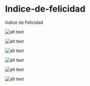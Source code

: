 ﻿# Indice-de-felicidad

Indice de Felicidad

![alt text](https://github.com/jhonn123123/data-science-indice_felicidad-/blob/master/img/img1.png?raw=true)

![alt text](https://github.com/jhonn123123/data-science-indice_felicidad-/blob/master/img/img2.png?raw=true)

![alt text](https://github.com/jhonn123123/data-science-indice_felicidad-/blob/master/img/img3.png?raw=true)

![alt text](https://github.com/jhonn123123/data-science-indice_felicidad-/blob/master/img/img4.png?raw=true)

![alt text](https://github.com/jhonn123123/data-science-indice_felicidad-/blob/master/img/img5.png?raw=true)

![alt text](https://github.com/jhonn123123/data-science-indice_felicidad-/blob/master/img/img6.png?raw=true)

